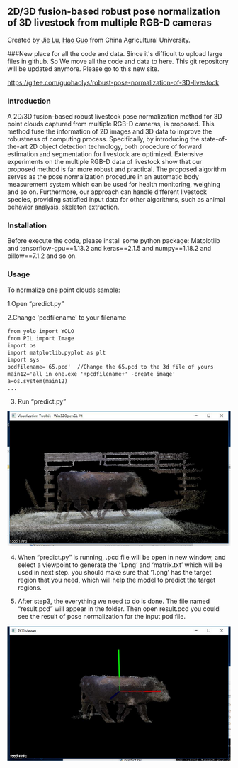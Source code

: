 ## 2D/3D fusion-based robust pose normalization of 3D livestock from multiple RGB-D cameras
Created by <a href="http://pclcn.org" target="_blank">Jie Lu</a>, <a href="http://clst.cau.edu.cn/art/2018/8/8/art_31197_580629.html" target="_blank">Hao Guo</a> from China Agricultural University.

###New place for all the code and data.
Since it's difficult to upload large files in github. So We move all the code and data to here. This git repository will be updated anymore. Please go to this new site.

https://gitee.com/guohaolys/robust-pose-normalization-of-3D-livestock
### Introduction
A 2D/3D fusion-based robust livestock pose normalization method for 3D point clouds captured from multiple RGB-D cameras, is proposed.
This method fuse the information of 2D images and 3D data to improve the robustness of computing process. Specifically, by introducing the state-of-the-art 2D object detection technology, both procedure of forward estimation and segmentation for livestock are optimized.
Extensive experiments on the multiple RGB-D data of livestock show that our proposed method is far more robust and practical. The proposed algorithm serves as the pose normalization procedure in an automatic body measurement system which can be used for health monitoring, weighing and so on.
Furthermore, our approach can handle different livestock species, providing satisfied input data for other algorithms, such as animal behavior analysis, skeleton extraction.

### Installation
Before execute the code, please install some python package:
Matplotlib and tensorflow-gpu==1.13.2 and keras==2.1.5 and numpy==1.18.2 and pillow==7.1.2 and so on.


### Usage
To normalize one point clouds sample:

1.Open “predict.py” 

2.Change 'pcdfilename' to your filename

```
from yolo import YOLO
from PIL import Image
import os
import matplotlib.pyplot as plt
import sys
pcdfilename='65.pcd'  //Change the 65.pcd to the 3d file of yours
main12='all_in_one.exe '+pcdfilename+' -create_image'
a=os.system(main12)
...
```

3. Run “predict.py”

![screenshot for select a viewpoint](./fig/select%20viewpoint.jpg)


4. When “predict.py” is running, .pcd file will be open in new window, and select a viewpoint to generate the ‘1.png’ and ‘matrix.txt’ which will be used in next step. you should make sure that ‘1.png’ has the target region that you need, which will help the model to predict the target regions.

5. After step3, the everything we need to do is done. The file named “result.pcd” will appear in the folder. Then open result.pcd you could see the result of pose normalization for the input pcd file.

![screenshot for result of pose normalization](./fig/normalized%20visual.jpg)





